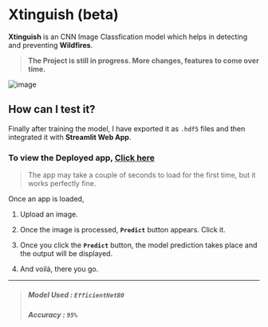 # Xtinguish (beta)

**Xtinguish** is an CNN Image Classfication model which helps in detecting and preventing **Wildfires**.

> **The Project is still in progress. More changes, features to come over time.**

![image](https://user-images.githubusercontent.com/57211163/123479724-facc7b80-d61e-11eb-82d6-5018c7c0c573.png)


## How can I test it?

Finally after training the model, I have exported it as `.hdf5` files and then integrated it with **Streamlit Web App**. 


### To view the Deployed app, [Click here](https://share.streamlit.io/gauravreddy08/xtinguish/main/app/app.py)

> The app may take a couple of seconds to load for the first time, but it works perfectly fine.

Once an app is loaded, 

1. Upload an image.

2. Once the image is processed, **`Predict`** button appears. Click it.

3. Once you click the **`Predict`** button, the model prediction takes place and the output will be displayed.

4. And voilà, there you go.
----
   

> ##### **Model Used :** **`EfficientNetB0`**
> ##### Accuracy : **`95%`**
